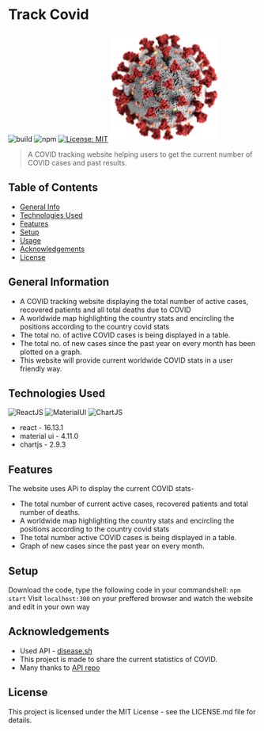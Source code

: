 # Track Covid 
![build](https://travis-ci.org/angular/material.svg) ![npm](https://img.shields.io/npm/v/npm.svg) [![License: MIT](https://img.shields.io/badge/License-MIT-yellow.svg)](https://opensource.org/licenses/MIT)
![](./images/Capture.JPG)
> A COVID tracking website helping users to get the current number of COVID cases and past results.

## Table of Contents
* [General Info](#general-information)
* [Technologies Used](#technologies-used)
* [Features](#features)
* [Setup](#setup)
* [Usage](#usage)
* [Acknowledgements](#Acknowledgements)
* [License](#License)
<!-- * [License](#license) -->


## General Information
- A COVID tracking website displaying the total number of active cases, recovered patients and all total deaths due to COVID
- A worldwide map highlighting the country stats and encircling the positions according to the country covid stats
- The total no. of active COVID cases is being displayed in a table.
- The total no. of new cases since the past year on every month has been plotted on a graph.
- This website will provide current worldwide COVID stats in a user friendly way.
<!-- You don't have to answer all the questions - just the ones relevant to your project. -->


## Technologies Used
![ReactJS](https://img.shields.io/badge/React-20232A?style=for-the-badge&logo=react&logoColor=61DAFB) ![MaterialUI](https://img.shields.io/badge/Material--UI-0081CB?style=for-the-badge&logo=material-ui&logoColor=white) ![ChartJS](https://img.shields.io/badge/Chart.js-FF6384?style=for-the-badge&logo=chartdotjs&logoColor=white)
- react - 16.13.1
- material ui - 4.11.0
- chartjs - 2.9.3


## Features
The website uses APi to display the current COVID stats-
- The total number of current active cases, recovered patients and total number of deaths.
- A worldwide map highlighting the country stats and encircling the positions according to the country covid stats
- The total number active COVID cases is being displayed in a table.
- Graph of new cases since the past year on every month.


## Setup
Download the code, type the following code in your commandshell:
`npm start`
Visit `localhost:300` on your preffered browser and watch the website and edit in your own way


## Acknowledgements
- Used API - [disease.sh](https://disease.sh/)
- This project is made to share the current statistics of COVID.
- Many thanks to [API repo](https://github.com/disease-sh/api)


## License
This project is licensed under the MIT License - see the LICENSE.md file for details.

